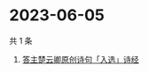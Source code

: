 # 2023-06-05

共 1 条

<!-- BEGIN -->
<!-- 最后更新时间 Mon Jun 05 2023 07:02:18 GMT+0800 (China Standard Time) -->

1. [答主楚云卿原创诗句「入选」诗经](https://www.zhihu.com/search?q=答主楚云卿原创诗句「入选」诗经)

<!-- END -->
